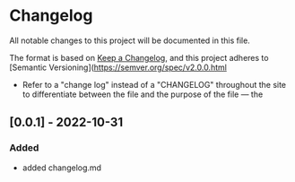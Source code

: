# Changelog
All notable changes to this project will be documented in this file.

The format is based on [Keep a Changelog](https://keepachangelog.com/en/1.0.0/),
and this project adheres to [Semantic Versioning](https://semver.org/spec/v2.0.0.html

- Refer to a "change log" instead of a "CHANGELOG" throughout the site
to differentiate between the file and the purpose of the file — the

## [0.0.1] - 2022-10-31
### Added
- added changelog.md

